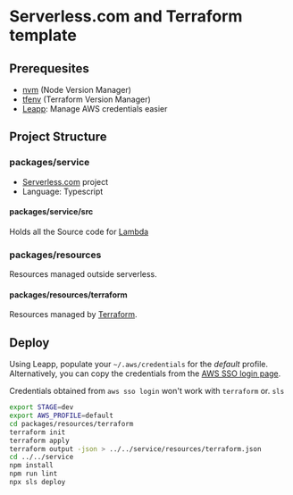 # Serverless.com and Terraform template

## Prerequesites
* [nvm](https://github.com/nvm-sh/nvm) (Node Version Manager)
* [tfenv](https://github.com/tfutils/tfenv) (Terraform Version Manager)
* [Leapp](https://www.leapp.cloud/): Manage AWS credentials easier
## Project Structure

### packages/service
* [Serverless.com](https://serverless.com) project
* Language: Typescript

#### packages/service/src
Holds all the Source code for [Lambda](https://aws.amazon.com/lambda/) 

### packages/resources
Resources managed outside serverless.

#### packages/resources/terraform
Resources managed by [Terraform](https://www.terraform.io/).

## Deploy
Using Leapp, populate your `~/.aws/credentials` for the _default_ profile. Alternatively, you can copy the credentials from the [AWS SSO login page](https://interviewme.awsapps.com/start).

Credentials obtained from `aws sso login` won't work with `terraform` or. `sls`

```bash
export STAGE=dev
export AWS_PROFILE=default
cd packages/resources/terraform
terraform init
terraform apply
terraform output -json > ../../service/resources/terraform.json
cd ../../service
npm install
npm run lint
npx sls deploy
```
